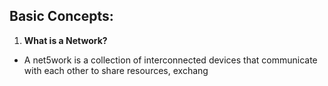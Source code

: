 ## Basic Concepts:

1. **What is a Network?**
- A net5work is a collection of interconnected devices that communicate with each other to share resources, exchang